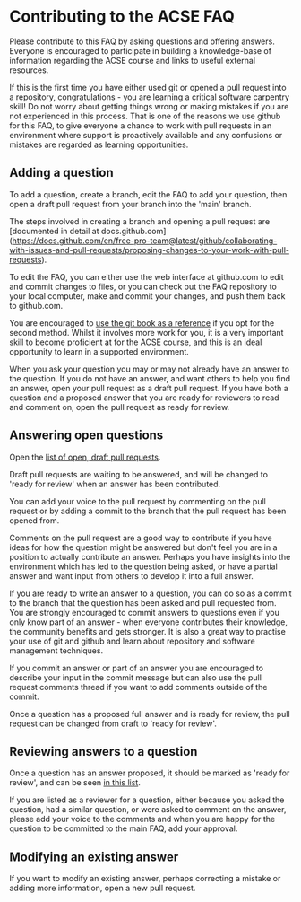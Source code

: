 # Contributing to the ACSE FAQ

Please contribute to this FAQ by asking questions and offering answers. Everyone is encouraged to
participate in building a knowledge-base of information regarding the ACSE course and links to
useful external resources.

If this is the first time you have either used git or opened a pull request into a repository,
congratulations - you are learning a critical software carpentry skill! Do not worry about getting
things wrong or making mistakes if you are not experienced in this process. That is one of the 
reasons we use github for this FAQ, to give everyone a chance to work with pull requests in an
environment where support is proactively available and any confusions or mistakes are regarded as
learning opportunities.

## Adding a question

To add a question, create a branch, edit the FAQ to add your question, then open a draft pull
request from your branch into the 'main' branch.

The steps involved in creating a branch and opening a pull request are [documented in detail at docs.github.com]
(https://docs.github.com/en/free-pro-team@latest/github/collaborating-with-issues-and-pull-requests/proposing-changes-to-your-work-with-pull-requests).

To edit the FAQ, you can either use the web interface at github.com to edit and commit changes
to files, or you can check out the FAQ repository to your local computer, make and commit your
changes, and push them back to github.com. 

You are encouraged to [use the git book as a reference](https://git-scm.com/book/en/v2) if you 
opt for the second method. Whilst it involves more work for you, it is a very important skill
to become proficient at for the ACSE course, and this is an ideal opportunity to learn in a
supported environment.

When you ask your question you may or may not already have an answer to the question. If you do
not have an answer, and want others to help you find an answer, open your pull request as a draft
pull request. If you have both a question and a proposed answer that you are ready for reviewers
to read and comment on, open the pull request as ready for review.

## Answering open questions

Open the [list of open, draft pull requests](https://github.com/acse-2020/FAQ/pulls?q=is%3Apr+is%3Aopen+draft%3Atrue).

Draft pull requests are waiting to be answered, and will be changed to 'ready for review' when an
answer has been contributed.

You can add your voice to the pull request by commenting on the pull request or by adding a commit
to the branch that the pull request has been opened from.

Comments on the pull request are a good way to contribute if you have ideas for how the question might 
be answered but don't feel you are in a position to actually contribute an answer. Perhaps you have
insights into the environment which has led to the question being asked, or have a partial answer
and want input from others to develop it into a full answer.

If you are ready to write an answer to a question, you can do so as a commit to the branch that the
question has been asked and pull requested from. You are strongly encouraged to commit answers to 
questions even if you only know part of an answer - when everyone contributes their knowledge, the
community benefits and gets stronger. It is also a great way to practise your use of git and github
and learn about repository and software management techniques.

If you commit an answer or part of an answer you are encouraged to describe your input in the commit
message but can also use the pull request comments thread if you want to add comments outside of the
commit.

Once a question has a proposed full answer and is ready for review, the pull request can be changed from
draft to 'ready for review'.

## Reviewing answers to a question

Once a question has an answer proposed, it should be marked as 'ready for review', and can be seen
[in this list](https://github.com/acse-2020/FAQ/pulls?q=is%3Apr+is%3Aopen+draft%3Afalse).

If you are listed as a reviewer for a question, either because you asked the question, had a similar
question, or were asked to comment on the answer, please add your voice to the comments and when you
are happy for the question to be committed to the main FAQ, add your approval.

## Modifying an existing answer

If you want to modify an existing answer, perhaps correcting a mistake or adding more information,
open a new pull request.
